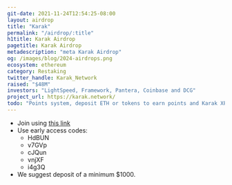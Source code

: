 ```yaml
---
git-date: 2021-11-24T12:54:25-08:00
layout: airdrop
title: "Karak"
permalink: "/airdrop/:title"
h1title: Karak Airdrop
pagetitle: Karak Airdrop
metadescription: "meta Karak Airdrop"
og: /images/blog/2024-airdrops.png
ecosystem: ethereum
category: Restaking
twitter_handle: Karak_Network
raised: "$48M"
investors: "LightSpeed, Framework, Pantera, Coinbase and DCG"
project_url: https://karak.network/
todo: "Points system, deposit ETH or tokens to earn points and Karak XP"
---
```


- Join using [this link](https://app.karak.network/)
- Use early access codes:
  - HdBUN
  - v7GVp
  - cJQun
  - vnjXF
  - i4g3Q
- We suggest deposit of a minimum $1000.

